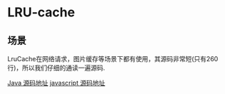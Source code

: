# LRU-cache

## 场景
LruCache在网络请求，图片缓存等场景下都有使用，其源码非常短(只有260行)，所以我们仔细的通读一遍源码.

[Java 源码地址](https://android.googlesource.com/platform/frameworks/support.git/+/795b97d901e1793dac5c3e67d43c96a758fec388/v4/java/android/support/v4/util/LruCache.java)
[javascript 源码地址](https://github.com/isaacs/node-lru-cache/blob/master/index.js)